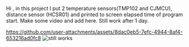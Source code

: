 Hi , in this project I put 2 temperature sensors(TMP102 and CJMCU), distance sensor (HCSR01) and printed to screen elapsed time of program start. Make some video and add here.
Still work after 1 day.





https://github.com/user-attachments/assets/8dac0eb5-7efc-4944-8af4-653216ad0fc8
![still works](https://github.com/user-attachments/assets/46479f50-40a8-43b2-8623-62fa3f25c73f)

